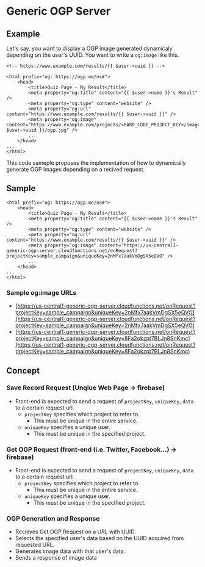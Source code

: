 # Generic OGP Server

## Example

Let's say, you want to display a OGP image generated dynamicaly depending on the user's UUID.
You want to write a `og:image` like this.

```
<!-- https://www.example.com/results/{{ $user->uuid }} -->

<html prefix="og: https://ogp.me/ns#">
    <head>
        <title>Quiz Page - My Result</title>
        <meta property="og:title" content="{{ $user->name }}'s Result" />
        <meta property="og:type" content="website" />
        <meta property="og:url" content="https://www.example.com/results/{{ $user->uuid }}" />
        <meta property="og:image" content="https://www.example.com/projects/<HARD_CODE_PROJECT_KEY>/images/{{ $user->uuid }}/ogp.jpg" />
        ...
    </head>
...
</html>

```

This code sameple proposes the implementation of how to dynamically generate OGP images depending on a recived request.

## Sample

```
<html prefix="og: https://ogp.me/ns#">
    <head>
        <title>Quiz Page - My Result</title>
        <meta property="og:title" content="{{ $user->name }}'s Result" />
        <meta property="og:type" content="website" />
        <meta property="og:url" content="https://www.example.com/results/{{ $user->uuid }}" />
        <meta property="og:image" content="https://us-central1-generic-ogp-server.cloudfunctions.net/onRequest?projectKey=sample_campaign&uniqueKey=2nMfx7aakVmDgSX5eQVO" />
        ...
    </head>
...
</html>
```

### Sample og:image URLs

- [https://us-central1-generic-ogp-server.cloudfunctions.net/onRequest?projectKey=sample_campaign&uniqueKey=2nMfx7aakVmDgSX5eQVO](https://us-central1-generic-ogp-server.cloudfunctions.net/onRequest?projectKey=sample_campaign&uniqueKey=2nMfx7aakVmDgSX5eQVO)
- [https://us-central1-generic-ogp-server.cloudfunctions.net/onRequest?projectKey=sample_campaign&uniqueKey=8Fa2okzpt7BLJn8SnKmc](https://us-central1-generic-ogp-server.cloudfunctions.net/onRequest?projectKey=sample_campaign&uniqueKey=8Fa2okzpt7BLJn8SnKmc)

## Concept

### Save Record Request (Unqiue Web Page → firebase)

- Front-end is expected to send a request of `projectKey`, `uniqueKey`, `data` to a certain request url.
  - `projectKey` specifies which project to refer to.
    - This must be unique in the entire service.
  - `uniqueKey` specifies a unique user.
    - This must be unique in the specified project.

### Get OGP Request (front-end (i.e. Twitter, Facebook...) → firebase)

- Front-end is expected to send a request of `projectKey`, `uniqueKey`, `data` to a certain request url.
  - `projectKey` specifies which project to refer to.
    - This must be unique in the entire service.
  - `uniqueKey` specifies a unique user.
    - This must be unique in the specified project.

### OGP Generation and Response

- Recieves Get OGP Request on a URL with UUID.
- Selects the specified user's data based on the UUID acquired from requested URL.
- Generates image data with that user's data.
- Sends a response of image data
